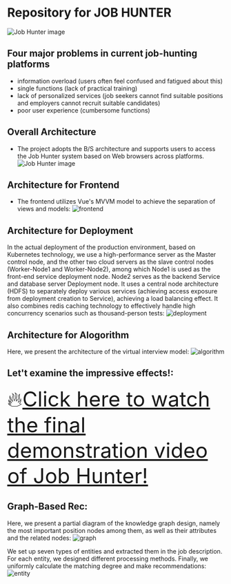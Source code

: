 # Repository for JOB HUNTER

![Job Hunter image](asset/logo.png)

## Four major problems in current job-hunting platforms
- information overload (users often feel confused and fatigued about this)
- single functions (lack of practical training)
- lack of personalized services (job seekers cannot find suitable positions and employers cannot recruit suitable candidates)
- poor user experience (cumbersome functions)

## Overall Architecture
- The project adopts the B/S architecture and supports users to access the Job Hunter system based on Web browsers across platforms.
![Job Hunter image](asset/architexture.png)

## Architecture for Frontend
- The frontend utilizes Vue's MVVM model to achieve the separation of views and models:
![frontend](asset/frontend.png)

## Architecture for Deployment
In the actual deployment of the production environment, based on Kubernetes technology, we use a high-performance server as the Master control node, and the other two cloud servers as the slave control nodes (Worker-Node1 and Worker-Node2), among which Node1 is used as the front-end service deployment node. Node2 serves as the backend Service and database server Deployment node. It uses a central node architecture (HDFS) to separately deploy various services (achieving access exposure from deployment creation to Service), achieving a load balancing effect. It also combines redis caching technology to effectively handle high concurrency scenarios such as thousand-person tests:
![deployment](asset/backend.png)

## Architecture for Alogorithm
Here, we present the architecture of the virtual interview model:
![algorithm](asset/algorithm.png)

## Let't examine the impressive effects!:

<font size="10">🔥[Click here to watch the final demonstration video of Job Hunter!](https://vimeo.com/1082929609)</font>

## Graph-Based Rec:
Here, we present a partial diagram of the knowledge graph design, namely the most important position nodes among them, as well as their attributes and the related nodes:
![graph](asset/graph.png)

We set up seven types of entities and extracted them in the job description. For each entity, we designed different processing methods. Finally, we uniformly calculate the matching degree and make recommendations:
![entity](asset/entity.png)
